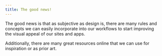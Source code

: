 ```yaml
---
title: The good news!
---
```


The good news is that as subjective as design is, there are many rules and concepts we can easily incorporate into our workflows to start improving the visual appeal of our sites and apps.

Additionally, there are many great resources online that we can use for inspiration or as prior art.
